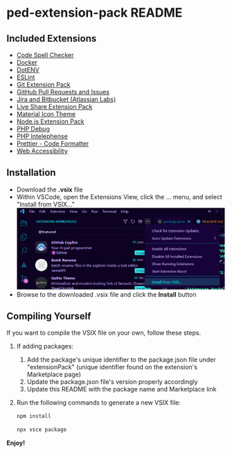 # ped-extension-pack README

## Included Extensions

* [Code Spell Checker](https://marketplace.visualstudio.com/items?itemName=streetsidesoftware.code-spell-checker)
* [Docker](https://marketplace.visualstudio.com/items?itemName=ms-azuretools.vscode-docker)
* [DotENV](https://marketplace.visualstudio.com/items?itemName=mikestead.dotenv)
* [ESLint](https://marketplace.visualstudio.com/items?itemName=dbaeumer.vscode-eslint)
* [Git Extension Pack](https://marketplace.visualstudio.com/items?itemName=donjayamanne.git-extension-pack)
* [GitHub Pull Requests and Issues](https://marketplace.visualstudio.com/items?itemName=GitHub.vscode-pull-request-github&ssr=false#review-details)
* [Jira and Bitbucket (Atlassian Labs)](https://marketplace.visualstudio.com/items?itemName=Atlassian.atlascode)
* [Live Share Extension Pack](https://marketplace.visualstudio.com/items?itemName=MS-vsliveshare.vsliveshare-pack)
* [Material Icon Theme](https://marketplace.visualstudio.com/items?itemName=PKief.material-icon-theme)
* [Node.js Extension Pack](https://marketplace.visualstudio.com/items?itemName=waderyan.nodejs-extension-pack)
* [PHP Debug](https://marketplace.visualstudio.com/items?itemName=xdebug.php-debug)
* [PHP Intelephense](https://marketplace.visualstudio.com/items?itemName=bmewburn.vscode-intelephense-client)
* [Prettier - Code Formatter](https://marketplace.visualstudio.com/items?itemName=esbenp.prettier-vscode)
* [Web Accessibility](https://marketplace.visualstudio.com/items?itemName=MaxvanderSchee.web-accessibility)

## Installation

* Download the **.vsix** file
* Within VSCode, open the Extensions View, click the ... menu, and select "Install from VSIX..."
![Install from VSIX button location in VSCode](installVSIXlocation.png)
* Browse to the downloaded .vsix file and click the **Install** button

## Compiling Yourself

If you want to compile the VSIX file on your own, follow these steps.

1. If adding packages:
    1. Add the package's unique identifier to the package.json file under "extensionPack" (unique identifier found on the extension's Marketplace page)
    1. Update the package.json file's version properly accordingly
    1. Update this README with the package name and Marketplace link
1. Run the following commands to generate a new VSIX file:

    ```powershell
    npm install
    ```

    ```powershell
    npx vsce package
    ```

**Enjoy!**
